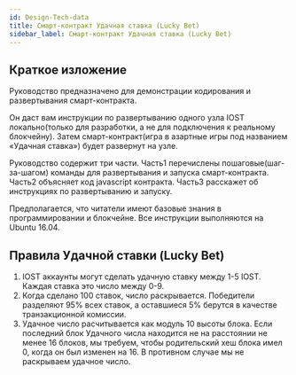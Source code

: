 ```yaml
---
id: Design-Tech-data
title: Смарт-контракт Удачная ставка (Lucky Bet)
sidebar_label: Смарт-контракт Удачная ставка (Lucky Bet)
---
```


## Краткое изложение

Руководство предназначено для демонстрации кодирования и развертывания смарт-контракта.

Он даст вам инструкции по развертыванию одного узла IOST локально(только для разработки, а не для подключения к реальному блокчейну). Затем смарт-контракт(игра в азартные игры под названием «Удачная ставка») будет развернут на узле.

Руководство содержит три части. Часть1 перечислены пошаговые(шаг-за-шагом) команды для развертывания и запуска смарт-контракта. Часть2 объясняет код javascript контракта. Часть3 расскажет об инструкциях по развертыванию и запуску.

Предполагается, что читатели имеют базовые знания в программировании и блокчейне.
Все инструкции выполняются на Ubuntu 16.04.  

## Правила Удачной ставки (Lucky Bet)

1. IOST аккаунты могут сделать удачную ставку между 1-5 IOST. Каждая ставка это число между 0-9.
2. Когда сделано 100 ставок, число раскрывается. Победители разделяют 95% всех ставок, а оставшиеся 5% берутся в качестве транзакционной комиссии.
3. Удачное число расчитывается как модуль 10 высоты блока. Если последний блок Удачного числа находится не на расстоянии не менее 16 блоков, мы требуем, чтобы родительский хеш блока имел 0, когда он был изменен на 16. В противном случае мы не раскрываем удачное число.
